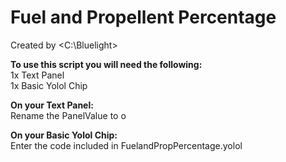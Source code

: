 # Fuel and Propellent Percentage
Created by <C:\Bluelight>  
  
**To use this script you will need the following:**   
1x Text Panel  
1x Basic Yolol Chip  
  
**On your Text Panel:**  
Rename the PanelValue to o  
  
**On your Basic Yolol Chip:**  
Enter the code included in FuelandPropPercentage.yolol  
